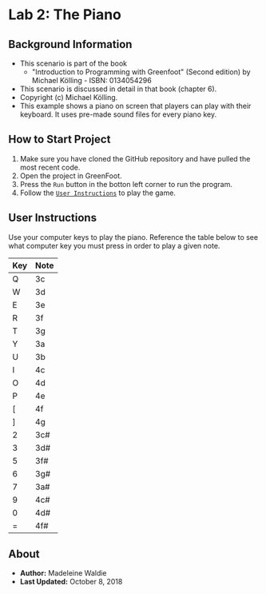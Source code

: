# Lab 2: The Piano

## Background Information

* This scenario is part of the book
  * "Introduction to Programming with Greenfoot" (Second edition) by Michael Kölling - ISBN: 0134054296
* This scenario is discussed in detail in that book (chapter 6).
* Copyright (c) Michael Kölling.
* This example shows a piano on screen that players can play with their keyboard. It uses pre-made sound files for every piano key.

## How to Start Project

  1. Make sure you have cloned the GitHub repository and have pulled the most recent code.
  2. Open the project in GreenFoot.
  3. Press the `Run` button in the botton left corner to run the program.
  4. Follow the [`User Instructions`](#UserInstructions) to play the game.

## User Instructions

Use your computer keys to play the piano. Reference the table below to see what computer key you must press in order to play a given note.

| Key | Note |
|-----|------|
| Q   | 3c   |
| W   | 3d   |
| E   | 3e   |
| R   | 3f   |
| T   | 3g   |
| Y   | 3a   |
| U   | 3b   |
| I   | 4c   |
| O   | 4d   |
| P   | 4e   |
| [   | 4f   |
| ]   | 4g   |
| 2   | 3c#  |
| 3   | 3d#  |
| 5   | 3f#  |
| 6   | 3g#  |
| 7   | 3a#  |
| 9   | 4c#  |
| 0   | 4d#  |
| =   | 4f#  |

## About

* **Author:** Madeleine Waldie
* **Last Updated:** October 8, 2018
